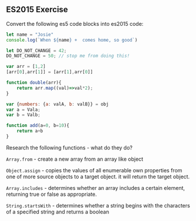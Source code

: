 ## ES2015 Exercise

Convert the following es5 code blocks into es2015 code:

```javascript
let name = "Josie"
console.log(`When ${name} +  comes home, so good`)
```

```javascript
let DO_NOT_CHANGE = 42;
DO_NOT_CHANGE = 50; // stop me from doing this!
```

```javascript
var arr = [1,2]
[arr[0],arr[1]] = [arr[1],arr[0]]
```

```javascript
function double(arr){
    return arr.map((val)=>val*2);
}
```

```javascript
var {numbers: {a: valA, b: valB}} = obj
var a = Vala;
var b = Valb;
```

```javascript
function add(a=0, b=10){
    return a+b
}
```

Research the following functions - what do they do?

`Array.from` - create a new array from an array like object

`Object.assign` - copies the values of all enumerable own properties from one of more source objects to a target object. it will return the target object.

`Array.includes` - determines whether an array includes a certain element, returning true or false as appropriate.

`String.startsWith` - determines whether a string begins with the characters of a specified string and returns a boolean
